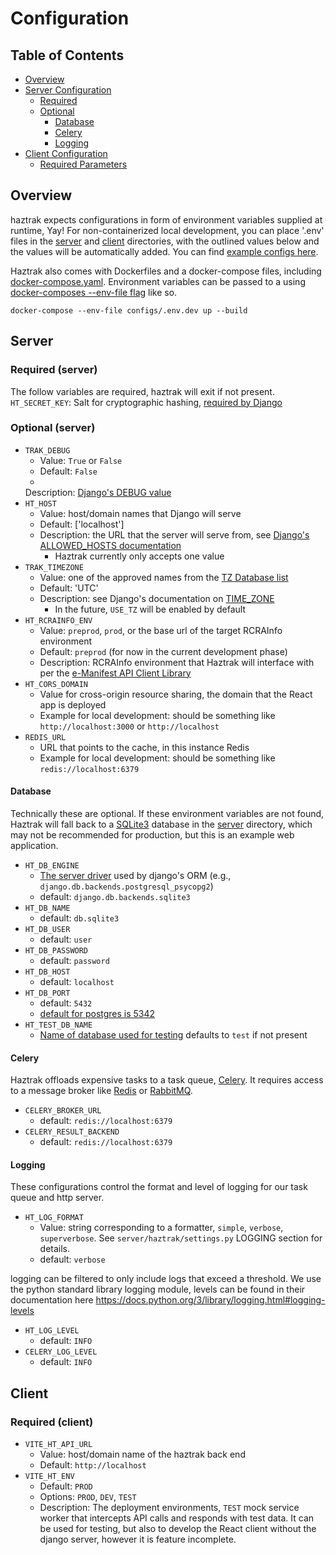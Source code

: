 # Configuration

## Table of Contents

- [Overview](#Overview)
- [Server Configuration](#Server)
  - [Required](#required--server-)
  - [Optional](#optional--server-)
    - [Database](#Database)
    - [Celery](#Celery)
    - [Logging](#logging)
- [Client Configuration](#Client)
  - [Required Parameters](#required--client-)

## Overview

haztrak expects configurations in form of environment variables supplied at
runtime, Yay!
For non-containerized local development, you can place '.env' files in
the [server](/)
and [client](/) directories, with the outlined values below and the values will
be
automatically added. You can find [example configs here](/configs).

Haztrak also comes with Dockerfiles and a docker-compose files,
including [docker-compose.yaml](/docker-compose.yaml). Environment variables can
be passed
to a
using [docker-composes --env-file flag](https://docs.docker.com/compose/environment-variables/#using-the---env-file--option)
like so.

```shell
docker-compose --env-file configs/.env.dev up --build
```

## Server

### Required (server)

The follow variables are required, haztrak will exit if not present.
`HT_SECRET_KEY`: Salt for cryptographic hashing,
[required by Django](https://docs.djangoproject.com/en/stable/ref/settings/#secret-key)

### Optional (server)

- `TRAK_DEBUG`
  - Value: `True` or `False`
  - Default: `False`
  -
  Description: [Django's DEBUG value](https://docs.djangoproject.com/en/stable/ref/settings/#debug)
- `HT_HOST`
  - Value: host/domain names that Django will serve
  - Default: ['localhost']
  - Description: the URL that the server will serve from,
    see [Django's ALLOWED_HOSTS documentation](https://docs.djangoproject.com/en/stable/ref/settings/#allowed-hosts)
    - Haztrak currently only accepts one value
- `TRAK_TIMEZONE`
  - Value: one of the approved names from
    the [TZ Database list](https://en.wikipedia.org/wiki/List_of_tz_database_time_zones)
  - Default: 'UTC'
  - Description: see Django's documentation
    on [TIME_ZONE](https://docs.djangoproject.com/en/stable/ref/settings/#time-zone-1)
    - In the future, `USE_TZ` will be enabled by default
- `HT_RCRAINFO_ENV`
  - Value: `preprod`, `prod`, or the base url of the target RCRAInfo environment
  - Default: `preprod` (for now in the current development phase)
  - Description: RCRAInfo environment that Haztrak will interface with per
    the [e-Manifest API Client Library](https://github.com/USEPA/e-manifest/tree/master/emanifest-py)
- `HT_CORS_DOMAIN`
  - Value for cross-origin resource sharing, the domain that the React app is
    deployed
  - Example for local development: should be something like
    `http://localhost:3000` or `http://localhost`
- `REDIS_URL`
  - URL that points to the cache, in this instance Redis
  - Example for local development: should be something like
    `redis://localhost:6379`

#### Database

Technically these are optional. If these environment variables are not found,
Haztrak will fall back
to a [SQLite3](https://www.sqlite.org/index.html) database in the [server](/)
directory, which
may not be recommended for production, but this is an example web application.

- `HT_DB_ENGINE`
  - [The server driver](https://docs.djangoproject.com/en/stable/ref/settings/#engine)
    used by
    django's ORM (e.g., `django.db.backends.postgresql_psycopg2`)
  - default: `django.db.backends.sqlite3`
- `HT_DB_NAME`
  - default: `db.sqlite3`
- `HT_DB_USER`
  - default: `user`
- `HT_DB_PASSWORD`
  - default: `password`
- `HT_DB_HOST`
  - default: `localhost`
- `HT_DB_PORT`
  - default: `5432`
  - [default for postgres is 5342](https://www.postgresql.org/docs/current/app-postgres.html)
- `HT_TEST_DB_NAME`
  - [Name of database used for testing](https://docs.djangoproject.com/en/stable/ref/settings/#test)
    defaults to `test` if not present

#### Celery

Haztrak offloads expensive tasks to a task
queue, [Celery](https://docs.celeryq.dev/en/stable/).
It requires access to a message broker like [Redis](https://redis.io/)
or [RabbitMQ](https://www.rabbitmq.com/).

- `CELERY_BROKER_URL`
  - default: `redis://localhost:6379`
- `CELERY_RESULT_BACKEND`
  - default: `redis://localhost:6379`

#### Logging

These configurations control the format and level of logging for our task queue
and http server.

- `HT_LOG_FORMAT`
  - Value: string corresponding to a formatter, `simple`, `verbose`,
    `superverbose`. See `server/haztrak/settings.py`
    LOGGING section for details.
  - default: `verbose`

logging can be filtered to only include logs that exceed a threshold. We use the
python standard library logging module, levels can be found in their
documentation here
https://docs.python.org/3/library/logging.html#logging-levels

- `HT_LOG_LEVEL`
  - default: `INFO`
- `CELERY_LOG_LEVEL`
  - default: `INFO`

## Client

### Required (client)

- `VITE_HT_API_URL`
  - Value: host/domain name of the haztrak back end
  - Default: `http://localhost`
- `VITE_HT_ENV`
  - Default: `PROD`
  - Options: `PROD`, `DEV`, `TEST`
  - Description: The deployment environments, `TEST` mock service worker that
    intercepts API calls
    and responds with test data. It can be used for testing, but also to develop
    the React client
    without the django server, however it is feature incomplete.
